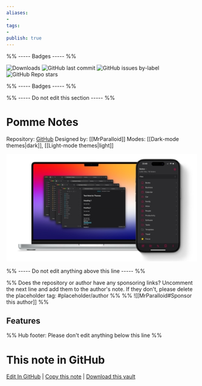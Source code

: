 ```yaml
---
aliases:
- 
tags: 
- 
publish: true
---
```


%% ----- Badges ----- %%

![Downloads](https://img.shields.io/badge/downloads-2767-573E7A?style=for-the-badge&logo=)
![GitHub last commit](https://img.shields.io/github/last-commit/MrParalloid/pomme-notes?color=573E7A&label=last%20update&logo=github&style=for-the-badge)
![GitHub issues by-label](https://img.shields.io/github/issues/MrParalloid/pomme-notes/help%20wanted?color=573E7A&logo=github&style=for-the-badge) 
![GitHub Repo stars](https://img.shields.io/github/stars/MrParalloid/pomme-notes?color=573E7A&logo=github&style=for-the-badge)

%% ----- Badges ----- %%

%% ----- Do not edit this section ----- %%

# Pomme Notes

Repository: [GitHub](https://github.com/MrParalloid/pomme-notes)
Designed by: [[MrParalloid]]
Modes: [[Dark-mode themes|dark]], [[Light-mode themes|light]]



![screenshot](https://github.com/MrParalloid/pomme-notes/raw/HEAD/images/screenshot.jpg)

%% ----- Do not edit anything above this line ----- %% 

%% Does the repository or author have any sponsoring links? Uncomment the next line and add them to the author's note. If they don't, please delete the placeholder tag: #placeholder/author %%
%% ![[MrParalloid#Sponsor this author]] %%


## Features



%% Hub footer: Please don't edit anything below this line %%

# This note in GitHub

<span class="git-footer">[Edit In GitHub](https://github.dev/obsidian-community/obsidian-hub/blob/main/02%20-%20Community%20Expansions/02.05%20All%20Community%20Expansions/Themes/Pomme%20Notes.md "git-hub-edit-note") | [Copy this note](https://raw.githubusercontent.com/obsidian-community/obsidian-hub/main/02%20-%20Community%20Expansions/02.05%20All%20Community%20Expansions/Themes/Pomme%20Notes.md "git-hub-copy-note") | [Download this vault](https://github.com/obsidian-community/obsidian-hub/archive/refs/heads/main.zip "git-hub-download-vault") </span>
